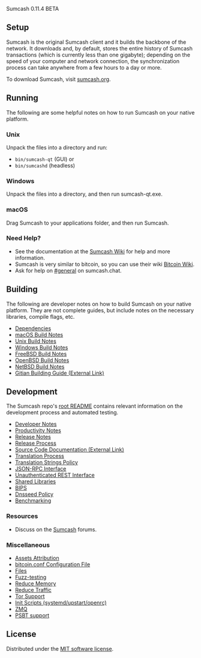Sumcash 0.11.4 BETA

Setup
---------------------
Sumcash is the original Sumcash client and it builds the backbone of the network. It downloads and, by default, stores the entire history of Sumcash transactions (which is currently less than one gigabyte); depending on the speed of your computer and network connection, the synchronization process can take anywhere from a few hours to a day or more.

To download Sumcash, visit [sumcash.org](https://sumcash.org/download).

Running
---------------------
The following are some helpful notes on how to run Sumcash on your native platform.

### Unix

Unpack the files into a directory and run:

- `bin/sumcash-qt` (GUI) or
- `bin/sumcashd` (headless)

### Windows

Unpack the files into a directory, and then run sumcash-qt.exe.

### macOS

Drag Sumcash to your applications folder, and then run Sumcash.

### Need Help?

* See the documentation at the [Sumcash Wiki](https://docs.sumcash.org/)
for help and more information.
* Sumcash is very similar to bitcoin, so you can use their wiki [Bitcoin Wiki](https://en.bitcoin.it/wiki/Main_Page).
* Ask for help on [#general](https://sumcash.chat/) on sumcash.chat.

Building
---------------------
The following are developer notes on how to build Sumcash on your native platform. They are not complete guides, but include notes on the necessary libraries, compile flags, etc.

- [Dependencies](dependencies.md)
- [macOS Build Notes](build-osx.md)
- [Unix Build Notes](build-unix.md)
- [Windows Build Notes](build-windows.md)
- [FreeBSD Build Notes](build-freebsd.md)
- [OpenBSD Build Notes](build-openbsd.md)
- [NetBSD Build Notes](build-netbsd.md)
- [Gitian Building Guide (External Link)](https://github.com/bitcoin-core/docs/blob/master/gitian-building.md)

Development
---------------------
The Sumcash repo's [root README](/README.md) contains relevant information on the development process and automated testing.

- [Developer Notes](developer-notes.md)
- [Productivity Notes](productivity.md)
- [Release Notes](release-notes.md)
- [Release Process](release-process.md)
- [Source Code Documentation (External Link)](none-yet)
- [Translation Process](translation_process.md)
- [Translation Strings Policy](translation_strings_policy.md)
- [JSON-RPC Interface](JSON-RPC-interface.md)
- [Unauthenticated REST Interface](REST-interface.md)
- [Shared Libraries](shared-libraries.md)
- [BIPS](bips.md)
- [Dnsseed Policy](dnsseed-policy.md)
- [Benchmarking](benchmarking.md)

### Resources
* Discuss on the [Sumcash](https://talk.sumcash.org/) forums.

### Miscellaneous
- [Assets Attribution](assets-attribution.md)
- [bitcoin.conf Configuration File](bitcoin-conf.md)
- [Files](files.md)
- [Fuzz-testing](fuzzing.md)
- [Reduce Memory](reduce-memory.md)
- [Reduce Traffic](reduce-traffic.md)
- [Tor Support](tor.md)
- [Init Scripts (systemd/upstart/openrc)](init.md)
- [ZMQ](zmq.md)
- [PSBT support](psbt.md)

License
---------------------
Distributed under the [MIT software license](/COPYING).
